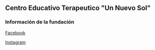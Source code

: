 ## Centro Educativo Terapeutico "Un Nuevo Sol"

### Información de la fundación
[Facebook](https://www.facebook.com/cetunnuevosol/)

[Instagram](https://www.instagram.com/cetunnuevosol/)
